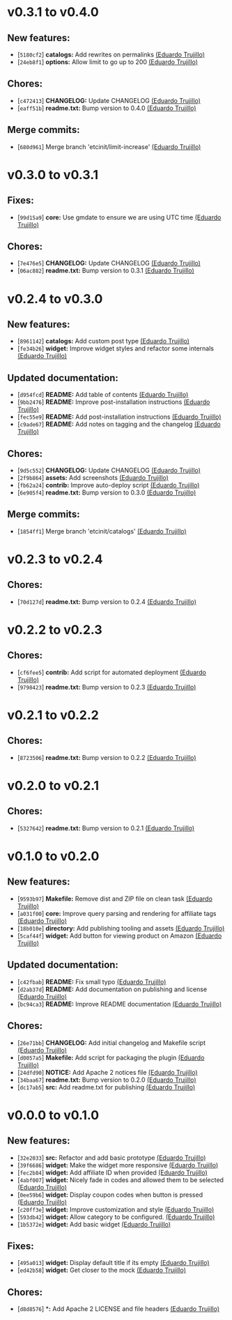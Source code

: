 
# v0.3.1 to v0.4.0


## New features:

  - [`5180cf2`] **catalogs:** Add rewrites on permalinks [(Eduardo Trujillo)](mailto://ed@sellerlabs.com)
  - [`24eb8f1`] **options:** Allow limit to go up to 200 [(Eduardo Trujillo)](mailto://ed@sellerlabs.com)

## Chores:

  - [`c472413`] **CHANGELOG:** Update CHANGELOG [(Eduardo Trujillo)](mailto://ed@sellerlabs.com)
  - [`eaff51b`] **readme.txt:** Bump version to 0.4.0 [(Eduardo Trujillo)](mailto://ed@sellerlabs.com)

## Merge commits:

  - [`680d961`] Merge branch 'etcinit/limit-increase' [(Eduardo Trujillo)](mailto://ed@sellerlabs.com)

# v0.3.0 to v0.3.1


## Fixes:

  - [`99d15a9`] **core:** Use gmdate to ensure we are using UTC time [(Eduardo Trujillo)](mailto://ed@sellerlabs.com)

## Chores:

  - [`7e476e5`] **CHANGELOG:** Update CHANGELOG [(Eduardo Trujillo)](mailto://ed@sellerlabs.com)
  - [`06ac882`] **readme.txt:** Bump version to 0.3.1 [(Eduardo Trujillo)](mailto://ed@sellerlabs.com)

# v0.2.4 to v0.3.0


## New features:

  - [`8961142`] **catalogs:** Add custom post type [(Eduardo Trujillo)](mailto://ed@sellerlabs.com)
  - [`fe34b26`] **widget:** Improve widget styles and refactor some internals [(Eduardo Trujillo)](mailto://ed@sellerlabs.com)

## Updated documentation:

  - [`d954fcd`] **README:** Add table of contents [(Eduardo Trujillo)](mailto://ed@sellerlabs.com)
  - [`9bb2476`] **README:** Improve post-installation instructions [(Eduardo Trujillo)](mailto://ed@sellerlabs.com)
  - [`fec55e9`] **README:** Add post-installation instructions [(Eduardo Trujillo)](mailto://ed@sellerlabs.com)
  - [`c9ade67`] **README:** Add notes on tagging and the changelog [(Eduardo Trujillo)](mailto://ed@sellerlabs.com)

## Chores:

  - [`9d5c552`] **CHANGELOG:** Update CHANGELOG [(Eduardo Trujillo)](mailto://ed@sellerlabs.com)
  - [`2f9b864`] **assets:** Add screenshots [(Eduardo Trujillo)](mailto://ed@sellerlabs.com)
  - [`fb62a24`] **contrib:** Improve auto-deploy script [(Eduardo Trujillo)](mailto://ed@sellerlabs.com)
  - [`6e905f4`] **readme.txt:** Bump version to 0.3.0 [(Eduardo Trujillo)](mailto://ed@sellerlabs.com)

## Merge commits:

  - [`1854ff1`] Merge branch 'etcinit/catalogs' [(Eduardo Trujillo)](mailto://ed@sellerlabs.com)

# v0.2.3 to v0.2.4


## Chores:

  - [`70d127d`] **readme.txt:** Bump version to 0.2.4 [(Eduardo Trujillo)](mailto://ed@sellerlabs.com)

# v0.2.2 to v0.2.3


## Chores:

  - [`cf6fee5`] **contrib:** Add script for automated deployment [(Eduardo Trujillo)](mailto://ed@sellerlabs.com)
  - [`9798423`] **readme.txt:** Bump version to 0.2.3 [(Eduardo Trujillo)](mailto://ed@sellerlabs.com)

# v0.2.1 to v0.2.2


## Chores:

  - [`8723506`] **readme.txt:** Bump version to 0.2.2 [(Eduardo Trujillo)](mailto://ed@sellerlabs.com)

# v0.2.0 to v0.2.1


## Chores:

  - [`5327642`] **readme.txt:** Bump version to 0.2.1 [(Eduardo Trujillo)](mailto://ed@sellerlabs.com)

# v0.1.0 to v0.2.0


## New features:

  - [`9593b97`] **Makefile:** Remove dist and ZIP file on clean task [(Eduardo Trujillo)](mailto://ed@chromabits.com)
  - [`a031f00`] **core:** Improve query parsing and rendering for affiliate tags [(Eduardo Trujillo)](mailto://ed@sellerlabs.com)
  - [`18b010e`] **directory:** Add publishing tooling and assets [(Eduardo Trujillo)](mailto://ed@chromabits.com)
  - [`5caf44f`] **widget:** Add button for viewing product on Amazon [(Eduardo Trujillo)](mailto://ed@sellerlabs.com)

## Updated documentation:

  - [`c42fbab`] **README:** Fix small typo [(Eduardo Trujillo)](mailto://ed@chromabits.com)
  - [`d2ab37d`] **README:** Add documentation on publishing and license [(Eduardo Trujillo)](mailto://ed@chromabits.com)
  - [`bc94ca3`] **README:** Improve README documentation [(Eduardo Trujillo)](mailto://ed@chromabits.com)

## Chores:

  - [`26e71bb`] **CHANGELOG:** Add initial changelog and Makefile script [(Eduardo Trujillo)](mailto://ed@chromabits.com)
  - [`d0057a5`] **Makefile:** Add script for packaging the plugin [(Eduardo Trujillo)](mailto://ed@chromabits.com)
  - [`24dfd90`] **NOTICE:** Add Apache 2 notices file [(Eduardo Trujillo)](mailto://ed@chromabits.com)
  - [`34baa67`] **readme.txt:** Bump version to 0.2.0 [(Eduardo Trujillo)](mailto://ed@sellerlabs.com)
  - [`dc17ab5`] **src:** Add readme.txt for publishing [(Eduardo Trujillo)](mailto://ed@chromabits.com)

# v0.0.0 to v0.1.0


## New features:

  - [`32e2033`] **src:** Refactor and add basic prototype [(Eduardo Trujillo)](mailto://ed@chromabits.com)
  - [`39f6686`] **widget:** Make the widget more responsive [(Eduardo Trujillo)](mailto://ed@chromabits.com)
  - [`fec2b84`] **widget:** Add affiliate ID when provided [(Eduardo Trujillo)](mailto://ed@chromabits.com)
  - [`4abf007`] **widget:** Nicely fade in codes and allowed them to be selected [(Eduardo Trujillo)](mailto://ed@chromabits.com)
  - [`0ee59b6`] **widget:** Display coupon codes when button is pressed [(Eduardo Trujillo)](mailto://ed@chromabits.com)
  - [`c20ff3e`] **widget:** Improve customization and style [(Eduardo Trujillo)](mailto://ed@chromabits.com)
  - [`593db42`] **widget:** Allow category to be configured. [(Eduardo Trujillo)](mailto://ed@chromabits.com)
  - [`1b5372e`] **widget:** Add basic widget [(Eduardo Trujillo)](mailto://ed@chromabits.com)

## Fixes:

  - [`495a013`] **widget:** Display default title if its empty [(Eduardo Trujillo)](mailto://ed@chromabits.com)
  - [`ed42b58`] **widget:** Get closer to the mock [(Eduardo Trujillo)](mailto://ed@chromabits.com)

## Chores:

  - [`d8d8576`] ***:** Add Apache 2 LICENSE and file headers [(Eduardo Trujillo)](mailto://ed@chromabits.com)
